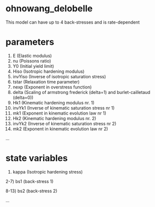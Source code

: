 # ohnowang_delobelle
This model can have up to 4 back-stresses and is rate-dependent

# parameters
1. E (Elastic modulus)
2. nu (Poissons ratio)
3. Y0 (Initial yield limit) 
4. Hiso (Isotropic hardening modulus)
5. invYiso (Inverse of isotropic saturation stress)
6. tstar (Relaxation time parameter)
7. nexp (Exponent in overstress function)
8. delta (Scaling of armstrong frederick (delta=1) and burlet-cailletaud (delta=0))
9. Hk1 (Kinematic hardening modulus nr. 1)
10. invYk1 (Inverse of kinematic saturation stress nr 1)
11. mk1 (Exponent in kinematic evolution law nr 1)
12. Hk2 (Kinematic hardening modulus nr. 2)
13. invYk2 (Inverse of kinematic saturation stress nr 2)
14. mk2 (Exponent in kinematic evolution law nr 2)

...

# state variables
1) kappa (Isotropic hardening stress)

2-7) bs1 (back-stress 1)

8-13) bs2 (back-stress 2)

...